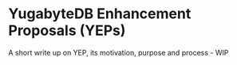 # YugabyteDB Enhancement Proposals (YEPs)

A short write up on YEP, its motivation, purpose and process - WIP